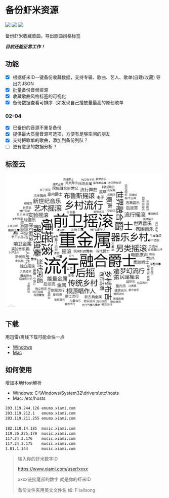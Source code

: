 # 备份虾米资源
![](https://img.shields.io/github/v/release/xiami2021/backup.svg)
![](https://img.shields.io/github/last-commit/xiami2021/backup)
![](https://img.shields.io/github/issues/xiami2021/backup)

备份虾米收藏歌曲，导出歌曲风格标签

***目前还能正常工作！***

## 功能
- [x] 根据虾米ID一键备份收藏数据，支持专辑、歌曲、艺人、歌单(自建/收藏) 导出为JSON
- [x] 批量备份音频资源
- [x] 收藏歌曲风格标签的可视化
- [x] 备份数据查看可排序（如发现自己播放量最高的原创歌单
### 02-04
- [x] 已备份的音源不重复备份
- [x] 提供最大质量音源可选项，方便有足够空间的朋友
- [x] 支持把歌单的歌曲，添加到备份列队？
- [ ] 更有意思的数据分析？

## 标签云
![tag](tag.png)  

## 下载
用迅雷\离线下载可能会快一点
- [Windows](https://github.91chifun.workers.dev//https://github.com/xiami2021/backup/releases/download/0.0.7/Setup.0.0.7.exe)  
- [Mac](https://github.91chifun.workers.dev//https://github.com/xiami2021/backup/releases/download/0.0.7/0.0.7.dmg)



## 如何使用

增加本地Host解析
- Windows: C:\Windows\System32\drivers\etc\hosts  
- Mac: /etc/hosts

``` 
203.119.244.126 emumo.xiami.com
203.119.212.1   emumo.xiami.com
203.119.211.255 emumo.xiami.com

182.118.14.185  music.xiami.com
119.36.225.179  music.xiami.com
117.24.3.176    music.xiami.com
117.24.3.175    music.xiami.com
1.81.1.144      music.xiami.com
``` 


> 输入你的虾米数字ID 
>
> https://www.xiami.com/user/xxxx
>
> xxxx链接尾部的数字 就是你的虾米ID
> 
> 备份文件夹用英文文件名 如: F:\allsong
